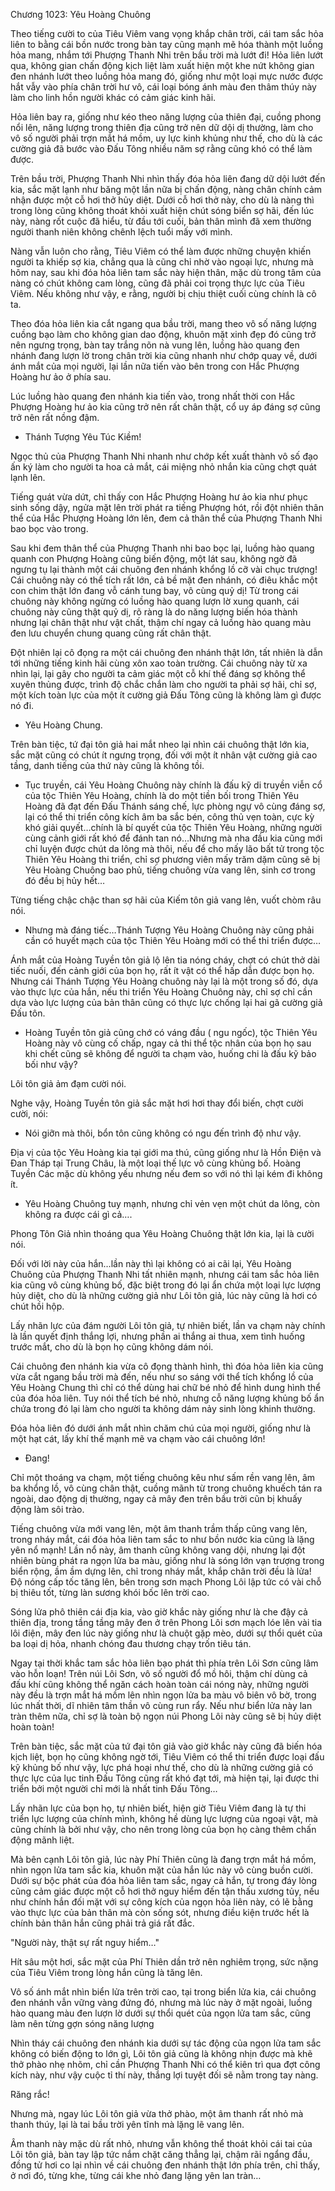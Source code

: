 




Chương 1023: Yêu Hoàng Chuông




Theo tiếng cười to của Tiêu Viêm vang vọng khắp chân trời, cái tam sắc hỏa liên to bằng cái bồn nước trong bàn tay cũng mạnh mẽ hóa thành một luồng hỏa mang, nhắm tới Phượng Thanh Nhi trên bầu trời mà lướt đi! Hỏa liên lướt qua, không gian chấn động kịch liệt làm xuất hiện một khe nứt không gian đen nhánh lướt theo luồng hỏa mang đó, giống như một loại mực nước được hắt vẫy vào phía chân trời hư vô, cái loại bóng ánh màu đen thâm thúy này làm cho linh hồn người khác có cảm giác kinh hãi.

Hỏa liên bay ra, giống như kéo theo năng lượng của thiên đại, cuồng phong nổi lên, năng lượng trong thiên địa cũng trở nên dữ dội dị thường, làm cho vô số người phải trợn mắt há mồm, uy lực kinh khủng như thế, cho dù là các cường giả đã bước vào Đấu Tông nhiều năm sợ rằng cũng khó có thể làm được.

Trên bầu trời, Phượng Thanh Nhi nhìn thấy đóa hỏa liên đang dữ dội lướt đến kia, sắc mặt lạnh như băng một lần nữa bị chấn động, nàng chân chính cảm nhận được một cỗ hơi thở hủy diệt. Dưới cỗ hơi thở này, cho dù là nàng thì trong lòng cũng không thoát khỏi xuất hiện chút sóng biển sợ hãi, đến lúc này, nàng rốt cuộc đã hiểu, từ đầu tới cuối, bản thân mình đã xem thường người thanh niên không chênh lệch tuổi mấy với mình.

Nàng vẫn luôn cho rằng, Tiêu Viêm có thể làm được những chuyện khiến người ta khiếp sợ kia, chẳng qua là cũng chỉ nhờ vào ngoại lực, nhưng mà hôm nay, sau khi đóa hỏa liên tam sắc này hiện thân, mặc dù trong tâm của nàng có chút không cam lòng, cũng đã phải coi trọng thực lực của Tiêu Viêm. Nếu không như vậy, e rằng, người bị chịu thiệt cuối cùng chính là cô ta.

Theo đóa hỏa liên kia cắt ngang qua bầu trời, mang theo vô số năng lượng cuồng bạo làm cho không gian dao động, khuôn mặt xinh đẹp đó cũng trở nên ngưng trọng, bàn tay trắng nõn nà vung lên, luồng hào quang đen nhánh đang lượn lờ trong chân trời kia cũng nhanh như chớp quay về, dưới ánh mắt của mọi người, lại lần nữa tiến vào bên trong con Hắc Phượng Hoàng hư ảo ở phía sau.

Lúc luồng hào quang đen nhánh kia tiến vào, trong nhất thời con Hắc Phượng Hoàng hư ảo kia cũng trở nên rất chân thật, cổ uy áp đáng sợ cũng trở nên rất nồng đậm.

- Thánh Tượng Yêu Túc Kiềm!

Ngọc thủ của Phượng Thanh Nhi nhanh như chớp kết xuất thành vô số đạo ấn ký làm cho người ta hoa cả mắt, cái miệng nhỏ nhắn kia cũng chợt quát lạnh lên.

Tiếng quát vừa dứt, chỉ thấy con Hắc Phượng Hoàng hư ảo kia như phục sinh sống dậy, ngửa mặt lên trời phát ra tiếng Phượng hót, rồi đột nhiên thân thể của Hắc Phượng Hoàng lớn lên, đem cả thân thể của Phượng Thanh Nhi bao bọc vào trong.

Sau khi đem thân thể của Phượng Thanh nhi bao bọc lại, luồng hào quang quanh con Phượng Hoàng cũng biến động, một lát sau, không ngờ đã ngưng tụ lại thành một cái chuông đen nhánh khổng lồ cỡ vài chục trượng! Cái chuông này có thể tích rất lớn, cả bề mặt đen nhánh, có điêu khắc một con chim thật lớn đang vỗ cánh tung bay, vô cùng quỷ dị! Từ trong cái chuông này không ngừng có luồng hào quang lượn lờ xung quanh, cái chuông này cũng thật quỷ dị, rõ ràng là do năng lượng biến hóa thành nhưng lại chân thật như vật chất, thậm chí ngay cả luồng hào quang màu đen lưu chuyển chung quang cũng rất chân thật.

Đột nhiên lại cô đọng ra một cái chuông đen nhánh thật lớn, tất nhiên là dẫn tới những tiếng kinh hãi cùng xôn xao toàn trường. Cái chuông này từ xa nhìn lại, lại gây cho người ta cảm giác một cỗ khí thế đáng sợ không thể xuyên thủng được, trình độ chắc chắn làm cho người ta phải sợ hãi, chỉ sợ, một kích toàn lực của một ít cường giả Đấu Tông cũng là không làm gì được nó đi.

- Yêu Hoàng Chung.

Trên bàn tiệc, tứ đại tôn giả hai mắt nheo lại nhìn cái chuông thật lớn kia, sắc mặt cũng có chút ít ngưng trọng, đối với một ít nhân vật cường giả cao tầng, danh tiếng của thứ này cũng là không tồi.

- Tục truyền, cái Yêu Hoàng Chuông này chính là đấu kỹ di truyền viễn cổ của tộc Thiên Yêu Hoàng, chính là do một tiền bối trong Thiên Yêu Hoàng đã đạt đến Đấu Thánh sáng chế, lực phòng ngự vô cùng đáng sợ, lại có thể thi triển công kích âm ba sắc bén, công thủ vẹn toàn, cực kỳ khó giải quyết…chính là bí quyết của tộc Thiên Yêu Hoàng, những người cùng cảnh giới rất khó để đánh tan nó…Nhưng mà nha đầu kia cũng mới chỉ luyện được chút da lông mà thôi, nếu để cho mấy lão bất tử trong tộc Thiên Yêu Hoàng thi triển, chỉ sợ phương viên mấy trăm dặm cũng sẽ bị Yêu Hoàng Chuông bao phủ, tiếng chuông vừa vang lên, sinh cơ trong đó đều bị hủy hết…

Từng tiếng chậc chậc than sợ hãi của Kiếm tôn giả vang lên, vuốt chòm râu nói.

- Nhưng mà đáng tiếc…Thánh Tượng Yêu Hoàng Chuông này cũng phải cần có huyết mạch của tộc Thiên Yêu Hoàng mới có thể thi triển được…

Ánh mắt của Hoàng Tuyền tôn giả lộ lên tia nóng cháy, chợt có chút thở dài tiếc nuối, đến cảnh giới của bọn họ, rất ít vật có thể hấp dẫn được bọn họ. Nhưng cái Thánh Tượng Yêu Hoàng chuông này lại là một trong số đó, dựa vào thực lực của hắn, nếu thi triển Yêu Hoàng Chuông này, chỉ sợ chỉ cần dựa vào lực lượng của bản thân cũng có thực lực chống lại hai gã cường giả Đấu tôn.

- Hoàng Tuyền tôn giả cũng chớ có váng đầu ( ngu ngốc), tộc Thiên Yêu Hoàng này vô cùng cố chấp, ngay cả thi thể tộc nhân của bọn họ sau khi chết cũng sẽ không để người ta chạm vào, huống chi là đấu kỹ bảo bối như vậy?

Lôi tôn giả ảm đạm cười nói.

Nghe vậy, Hoàng Tuyền tôn giả sắc mặt hơi hơi thay đổi biến, chợt cười cười, nói:

- Nói giỡn mà thôi, bổn tôn cũng không có ngu đến trình độ như vậy.

Địa vị của tộc Yêu Hoàng kia tại giới ma thú, cũng giống như là Hồn Điện và Đan Tháp tại Trung Châu, là một loại thế lực vô cùng khủng bố. Hoàng Tuyền Các mặc dù không yếu nhưng nếu đem so với nó thì lại kém đi không ít.

- Yêu Hoàng Chuông tuy mạnh, nhưng chỉ vẻn vẹn một chút da lông, còn không ra được cái gì cả….

Phong Tôn Giả nhìn thoáng qua Yêu Hoàng Chuông thật lớn kia, lại là cười nói.

Đối với lời này của hắn…lần này thì lại không có ai cãi lại, Yêu Hoàng Chuông của Phượng Thanh Nhi tất nhiên mạnh, nhưng cái tam sắc hỏa liên kia cũng vô cùng khủng bố, đặc biệt trong đó lại ẩn chứa một loại lực lượng hủy diệt, cho dù là những cường giả như Lôi tôn giả, lúc này cũng là hơi có chút hồi hộp.

Lấy nhãn lực của đám người Lôi tôn giả, tự nhiên biết, lần va chạm này chính là lần quyết định thắng lợi, nhưng phần ai thắng ai thua, xem tình huống trước mắt, cho dù là bọn họ cũng không dám nói.

Cái chuông đen nhánh kia vừa cô đọng thành hình, thì đóa hỏa liên kia cũng vừa cắt ngang bầu trời mà đến, nếu như so sáng với thể tích khổng lồ của Yêu Hoàng Chung thì chỉ có thể dùng hai chữ bé nhỏ để hình dung hình thể của đóa hỏa liên. Tuy nói thể tích bé nhỏ, nhưng cỗ năng lượng khủng bố ẩn chứa trong đó lại làm cho người ta không dám nảy sinh lòng khinh thường.

Đóa hỏa liên đó dưới ánh mắt nhìn chăm chú của mọi người, giống như là một hạt cát, lấy khí thế mạnh mẽ va chạm vào cái chuông lớn!

- Đang!

Chỉ một thoáng va chạm, một tiếng chuông kêu như sấm rền vang lên, âm ba khổng lồ, vô cùng chân thật, cuồng mãnh từ trong chuông khuếch tán ra ngoài, dao động dị thường, ngay cả mây đen trên bầu trời cũn bị khuấy động làm sôi trào.

Tiếng chuông vừa mới vang lên, một âm thanh trầm thấp cũng vang lên, trong nháy mắt, cái đóa hỏa liên tam sắc to như bồn nước kia cũng là lặng yên nổ mạnh! Lần nổ này, âm thanh cũng không vang dội, nhưng lại đột nhiên bùng phát ra ngọn lửa ba màu, giống như là sóng lớn vạn trượng trong biển rộng, ầm ầm dựng lên, chỉ trong nháy mắt, khắp chân trời đều là lửa! Độ nóng cấp tốc tăng lên, bên trong sơn mạch Phong Lôi lập tức có vài chỗ bị thiêu tốt, từng làn sương khói bốc lên trời cao.

Sóng lửa phô thiên cái địa kia, vào giờ khắc này giống như là che đậy cả thiên địa, trong tầng tầng mây đen ở trên Phong Lôi sơn mạch lóe lên vài tia lôi điện, mây đen lúc này giống như là chuột gặp mèo, dưới sự thổi quét của ba loại dị hỏa, nhanh chóng đau thương chạy trốn tiêu tán.

Ngay tại thời khắc tam sắc hỏa liên bạo phát thì phía trên Lôi Sơn cũng lâm vào hỗn loạn! Trên núi Lôi Sơn, vô số người đổ mồ hôi, thậm chí dùng cả đấu khí cũng không thể ngăn cách hoàn toàn cái nóng này, những người này đều là trợn mắt há mồm lên nhìn ngọn lửa ba màu vô biên vô bờ, trong lúc nhất thời, dĩ nhiên tâm thần vô cùng run rẩy. Nếu như biển lửa này lan tràn thêm nữa, chỉ sợ là toàn bộ ngọn núi Phong Lôi này cũng sẽ bị hủy diệt hoàn toàn!

Trên bàn tiệc, sắc mặt của tứ đại tôn giả vào giờ khắc này cũng đã biến hóa kịch liệt, bọn họ cũng không ngờ tới, Tiêu Viêm có thể thi triển được loại đấu kỹ khủng bố như vậy, lực phá hoại như thế, cho dù là những cường giả có thực lực của lục tinh Đấu Tông cũng rất khó đạt tới, mà hiện tại, lại được thi triển bởi một người chỉ mới là nhất tinh Đấu Tông…

Lấy nhãn lực của bọn họ, tự nhiên biết, hiện giờ Tiêu Viêm đang là tự thi triển lực lượng của chính mình, không hề dùng lực lượng của ngoại vật, mà cũng chính là bởi như vậy, cho nên trong lòng của bọn họ càng thêm chấn động mãnh liệt.

Mà bên cạnh Lôi tôn giả, lúc này Phí Thiên cũng là đang trợn mắt há mồm, nhìn ngọn lửa tam sắc kia, khuôn mặt của hắn lúc này vô cùng buồn cười. Dưới sự bộc phát của đóa hỏa liên tam sắc, ngay cả hắn, tự trong đáy lòng cũng cảm giác được một cỗ hơi thở nguy hiểm đến tận thấu xương tủy, nếu như chính hắn đối mặt với sự công kích của ngọn hỏa liên này, có lẽ bằng vào thực lực của bản thân mà còn sống sót, nhưng điều kiện trước hết là chính bản thân hắn cũng phải trả giá rất đắc.

"Người này, thật sự rất nguy hiểm…"

Hít sâu một hơi, sắc mặt của Phí Thiên dần trở nên nghiêm trọng, sức nặng của Tiêu Viêm trong lòng hắn cũng là tăng lên.

Vô số ánh mắt nhìn biển lửa trên trời cao, tại trong biển lửa kia, cái chuông đen nhánh vẫn vững vàng đứng đó, nhưng mà lúc này ở mặt ngoài, luồng hào quang màu đen lượn lờ dưới sự thổi quét của ngọn lửa tam sắc, cũng làm nên từng gợn sóng năng lượng

Nhìn tháy cái chuông đen nhánh kia dưới sự tác động của ngọn lửa tam sắc không có biến động to lớn gì, Lôi tôn giả cũng là không nhịn được mà khẽ thở phào nhẹ nhõm, chỉ cần Phượng Thanh Nhi có thể kiên trì qua đợt công kích này, như vậy cuộc tỉ thí này, thắng lợi tuyệt đối sẽ nằm trong tay nàng.

Răng rắc!

Nhưng mà, ngay lúc Lôi tôn giả vừa thở phào, một âm thanh rất nhỏ mà thanh thúy, lại là tai bầu trời yên tĩnh mà lặng lẽ vang lên.

Âm thanh này mặc dù rất nhỏ, nhưng vẫn không thể thoát khỏi cái tai của Lôi tôn giả, bàn tay lập tức nắm chặt căng thẳng lại, chậm rãi ngẩng đầu, đồng tử hơi co lại nhìn về cái chuông đen nhánh thật lớn phía trên, chỉ thấy, ở nơi đó, từng khe, từng cái khe nhỏ đang lặng yên lan tràn…





